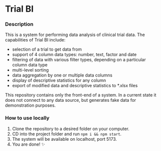 # Trial BI

### Description

This is a system for performing data analysis of clinical trial data. The capabilities of Trial BI include:
- selection of a trial to get data from
- support of 4 column data types: number, text, factor and date
- filtering of data with various filter types, depending on a particular column data type
- multi-level sorting
- data aggregation by one or multiple data columns
- display of descriptive statistics for any column
- export of modified data and descriptive statistics to *.xlsx files

This repository contains only the front-end of a system. In a current state it does not connect to any data source, but generates fake data for demonstration purposes.


### How to use locally

1. Clone the repository to a desired folder on your computer.
2. CD into the project folder and run `npm i && npm start`.
3. The system will be available on localhost, port 5173.
4. You are done! ✨
